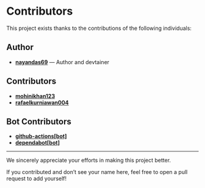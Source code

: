 # Contributors

This project exists thanks to the contributions of the following individuals:

## Author

- [**nayandas69**](https://github.com/nayandas69) — Author and devtainer

## Contributors

- [**mohinikhan123**](https://github.com/mohinikhan123)
- [**rafaelkurniawan004**](https://github.com/rafaelkurniawan004)

## Bot Contributors

- [**github-actions[bot]**](https://github.com/github-actions[bot])
- [**dependabot[bot]**](https://github.com/dependabot[bot])

---

We sincerely appreciate your efforts in making this project better.

If you contributed and don’t see your name here, feel free to open a pull request to add yourself!
